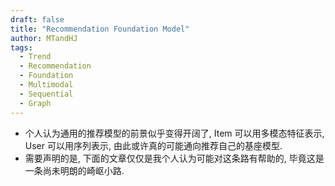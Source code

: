 ```yaml
---
draft: false
title: "Recommendation Foundation Model"
author: MTandHJ
tags:
  - Trend
  - Recommendation
  - Foundation
  - Multimodal
  - Sequential
  - Graph
---
```


- 个人认为通用的推荐模型的前景似乎变得开阔了, Item 可以用多模态特征表示, User 可以用序列表示, 由此或许真的可能通向推荐自己的基座模型. 
- 需要声明的是, 下面的文章仅仅是我个人认为可能对这条路有帮助的, 毕竟这是一条尚未明朗的崎岖小路.


<!-- 使用更高效的CSS加载方式 -->
<link rel="stylesheet" href="/css/timeline.css">

<div id="timeline">
  <!-- 时间线将由 JavaScript 自动生成 -->
</div>

<script>
// 时间线数据
window.timelineData = [

  {
    "date": "2025-04-23",
    "title": "UniGRF",
    "description": "用 Next-item (并非论文宣称的生成式推荐) 统一 Retrieval and Ranking, 强调 ranking 对于 retrieval 阶段的辅助",
    "paperUrl": "https://arxiv.org/abs/2504.16454",
    "importance": "emmm"
  },

  {
    "date": "2025-02-26",
    "title": "OneRec",
    "description": "端到端生成式推荐在快手团队的尝试, 主要用于视频流推荐, 特征处理 + 离散编码 + reward",
    "paperUrl": "/posts/onerec/",
    "importance": "novel"
  },

  {
    "date": "2025-02-13",
    "title": "PrefEval",
    "description": "一个衡量 LLM 是否具备 Preference Following 的 Benchmark",
    "paperUrl": "https://arxiv.org/abs/2502.09597",
    "importance": "emmm"
  },

  {
    "date": "2025-02-12",
    "title": "MoLoRec",
    "description": "LLM-based, Domain-general + Domain-specific LoRAs",
    "paperUrl": "https://arxiv.org/pdf/2502.08271",
    "importance": "emmm"
  },

  {
    "date": "2024-11-27",
    "title": "LIGER",
    "description": "发现了生成式推荐容易过拟合到见过的 Code 组合, 导致在 Cold-start 商品上表现反而极差",
    "paperUrl": "/posts/liger/",
    "importance": "novel"
  },

  {
    "date": "2024-07-07",
    "title": "AlphaRec",
    "description": "论证了 LLM 有着不逊色 BERT 类模型的编码能力, 同时扩展了用户意图嵌入等方向",
    "paperUrl": "/posts/alpharec/",
    "importance": "novel"
  },

  {
    "date": "2024-06-24",
    "title": "EAGER",
    "description": "Behavior & Semantic + 分层 K-means 离散编码 + 对比学习",
    "paperUrl": "https://arxiv.org/abs/2406.14017",
    "importance": "emmm"
  },

  {
    "date": "2024-02-27",
    "title": "HSTU",
    "description": "通过 Action 统一 retrieval 和 ranking. 针对 transformers Attention 的改进很吸引人, 而且似乎已经被工业界验证了",
    "paperUrl": "https://arxiv.org/abs/2402.17152",
    "importance": "seminal"
  },

  {
    "date": "2023-11-15",
    "title": "LC-Rec",
    "description": "LLM + RQ-VAE + 非常丰富的多任务训练",
    "paperUrl": "/posts/lc-rec/",
    "importance": "novel"
  },

  {
    "date": "2023-05-08",
    "title": "Tiger",
    "description": "向量量化用于生成式推荐",
    "paperUrl": "https://arxiv.org/abs/2305.05065",
    "importance": "seminal"
  },

  {
    "date": "2023-03-24",
    "title": "MoRec",
    "description": "实验详细探讨了 ID- vs. Modality-based 的现阶段差距",
    "paperUrl": "https://arxiv.org/abs/2303.13835",
    "importance": "novel"
  },

  {
    "date": "2022-06-13",
    "title": "UniSRec",
    "description": "仅基于文本实现的多场景可迁移序列推荐模型, 引入了 MoE-enhanced Adaptor 以及相应的 Parameter-Efficient Fine-tuning",
    "paperUrl": "http://arxiv.org/abs/2503.17109",
    "importance": "seminal"
  },

];
</script>

<!-- 使用defer属性延迟执行脚本，不阻塞页面渲染 -->
<script src="/js/timeline.js" defer></script>